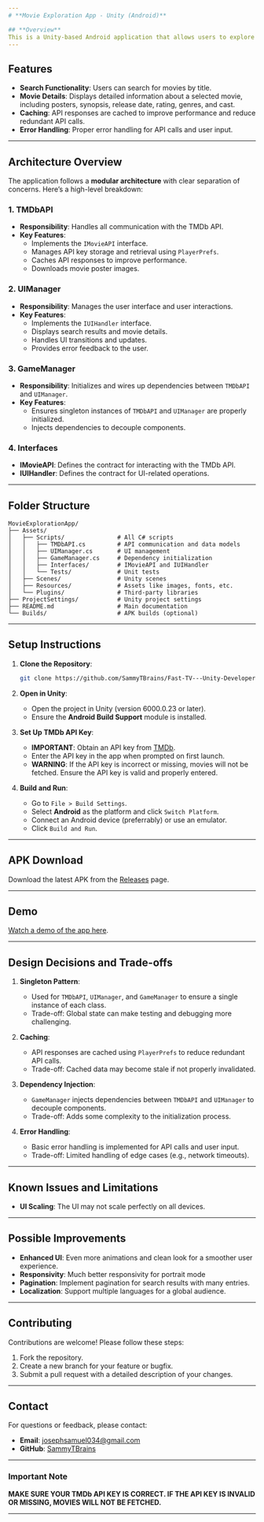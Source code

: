```yaml
---
# **Movie Exploration App - Unity (Android)**

## **Overview**
This is a Unity-based Android application that allows users to explore movies by searching for titles and viewing detailed information, including posters, synopses, and metadata. The app integrates with **The Movie Database (TMDb) API** to fetch movie data and displays it in a user-friendly interface.
---
```


## **Features**

- **Search Functionality**: Users can search for movies by title.
- **Movie Details**: Displays detailed information about a selected movie, including posters, synopsis, release date, rating, genres, and cast.
- **Caching**: API responses are cached to improve performance and reduce redundant API calls.
- **Error Handling**: Proper error handling for API calls and user input.

---

## **Architecture Overview**

The application follows a **modular architecture** with clear separation of concerns. Here’s a high-level breakdown:

### **1. TMDbAPI**

- **Responsibility**: Handles all communication with the TMDb API.
- **Key Features**:
  - Implements the `IMovieAPI` interface.
  - Manages API key storage and retrieval using `PlayerPrefs`.
  - Caches API responses to improve performance.
  - Downloads movie poster images.

### **2. UIManager**

- **Responsibility**: Manages the user interface and user interactions.
- **Key Features**:
  - Implements the `IUIHandler` interface.
  - Displays search results and movie details.
  - Handles UI transitions and updates.
  - Provides error feedback to the user.

### **3. GameManager**

- **Responsibility**: Initializes and wires up dependencies between `TMDbAPI` and `UIManager`.
- **Key Features**:
  - Ensures singleton instances of `TMDbAPI` and `UIManager` are properly initialized.
  - Injects dependencies to decouple components.

### **4. Interfaces**

- **IMovieAPI**: Defines the contract for interacting with the TMDb API.
- **IUIHandler**: Defines the contract for UI-related operations.

---

## **Folder Structure**

```
MovieExplorationApp/
├── Assets/
│   ├── Scripts/               # All C# scripts
│   │   ├── TMDbAPI.cs         # API communication and data models
│   │   ├── UIManager.cs       # UI management
│   │   ├── GameManager.cs     # Dependency initialization
│   │   ├── Interfaces/        # IMovieAPI and IUIHandler
│   │   └── Tests/             # Unit tests
│   ├── Scenes/                # Unity scenes
│   ├── Resources/             # Assets like images, fonts, etc.
│   └── Plugins/               # Third-party libraries
├── ProjectSettings/           # Unity project settings
├── README.md                  # Main documentation
└── Builds/                    # APK builds (optional)
```

---

## **Setup Instructions**

1. **Clone the Repository**:

   ```bash
   git clone https://github.com/SammyTBrains/Fast-TV---Unity-Developer-Technical-Assessment.git
   ```

2. **Open in Unity**:

   - Open the project in Unity (version 6000.0.23 or later).
   - Ensure the **Android Build Support** module is installed.

3. **Set Up TMDb API Key**:

   - **IMPORTANT**: Obtain an API key from [TMDb](https://www.themoviedb.org/settings/api).
   - Enter the API key in the app when prompted on first launch.
   - **WARNING**: If the API key is incorrect or missing, movies will not be fetched. Ensure the API key is valid and properly entered.

4. **Build and Run**:
   - Go to `File > Build Settings`.
   - Select **Android** as the platform and click `Switch Platform`.
   - Connect an Android device (preferrably) or use an emulator.
   - Click `Build and Run`.

---

## **APK Download**

Download the latest APK from the [Releases](https://github.com/SammyTBrains/Fast-TV---Unity-Developer-Technical-Assessment/releases) page.

---

## **Demo**

[Watch a demo of the app here](https://drive.google.com/file/d/1u3G0KTE4RSxx32-aEK0yQyLLDSEt7Ehl/view?usp=sharing).

---

## **Design Decisions and Trade-offs**

1. **Singleton Pattern**:

   - Used for `TMDbAPI`, `UIManager`, and `GameManager` to ensure a single instance of each class.
   - Trade-off: Global state can make testing and debugging more challenging.

2. **Caching**:

   - API responses are cached using `PlayerPrefs` to reduce redundant API calls.
   - Trade-off: Cached data may become stale if not properly invalidated.

3. **Dependency Injection**:

   - `GameManager` injects dependencies between `TMDbAPI` and `UIManager` to decouple components.
   - Trade-off: Adds some complexity to the initialization process.

4. **Error Handling**:
   - Basic error handling is implemented for API calls and user input.
   - Trade-off: Limited handling of edge cases (e.g., network timeouts).

---

## **Known Issues and Limitations**

- **UI Scaling**: The UI may not scale perfectly on all devices.

---

## **Possible Improvements**

- **Enhanced UI**: Even more animations and clean look for a smoother user experience.
- **Responsivity**: Much better responsivity for portrait mode
- **Pagination**: Implement pagination for search results with many entries.
- **Localization**: Support multiple languages for a global audience.

---

## **Contributing**

Contributions are welcome! Please follow these steps:

1. Fork the repository.
2. Create a new branch for your feature or bugfix.
3. Submit a pull request with a detailed description of your changes.

---

## **Contact**

For questions or feedback, please contact:

- **Email**: josephsamuel034@gmail.com
- **GitHub**: [SammyTBrains](https://github.com/SammyTBrains)

---

### **Important Note**

**MAKE SURE YOUR TMDb API KEY IS CORRECT. IF THE API KEY IS INVALID OR MISSING, MOVIES WILL NOT BE FETCHED.**

---
